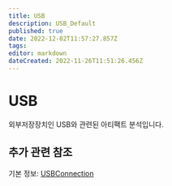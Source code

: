 ```yaml
---
title: USB
description: USB_Default
published: true
date: 2022-12-02T11:57:27.857Z
tags: 
editor: markdown
dateCreated: 2022-11-26T11:51:26.456Z
---
```


# USB
외부저장장치인 USB와 관련된 아티팩트 분석입니다.

## 추가 관련 참조
기본 정보: [USBConnection](/ko/Behavior/ExternalStorageDevice/USB/USBConnection)

